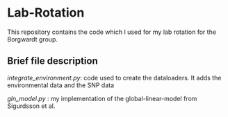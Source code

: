 # Lab-Rotation
This repository contains the code which I used for my lab rotation for the Borgwardt group.

## Brief file description
*integrate_environment.py*: code used to create the dataloaders. It adds the environmental data and the SNP data

*gln_model.py* : my implementation of the global-linear-model from Sigurdsson et al.


